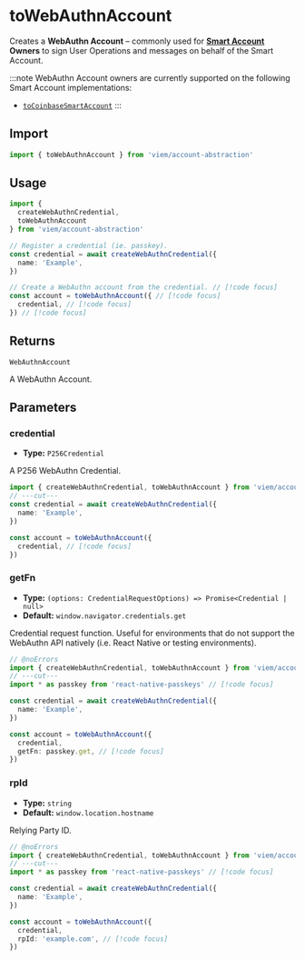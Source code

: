 # toWebAuthnAccount

Creates a **WebAuthn Account** – commonly used for **[Smart Account](/account-abstraction/accounts/smart) Owners** to sign User Operations and messages on behalf of the Smart Account.

:::note
WebAuthn Account owners are currently supported on the following Smart Account implementations:

- [`toCoinbaseSmartAccount`](/account-abstraction/accounts/smart/toCoinbaseSmartAccount#owners)
:::

## Import

```ts twoslash
import { toWebAuthnAccount } from 'viem/account-abstraction'
```

## Usage

```ts twoslash
import { 
  createWebAuthnCredential, 
  toWebAuthnAccount 
} from 'viem/account-abstraction'

// Register a credential (ie. passkey).
const credential = await createWebAuthnCredential({
  name: 'Example',
})

// Create a WebAuthn account from the credential. // [!code focus]
const account = toWebAuthnAccount({ // [!code focus]
  credential, // [!code focus]
}) // [!code focus]
```

## Returns

`WebAuthnAccount`

A WebAuthn Account.

## Parameters

### credential

- **Type:** `P256Credential`

A P256 WebAuthn Credential.

```ts twoslash
import { createWebAuthnCredential, toWebAuthnAccount } from 'viem/account-abstraction'
// ---cut---
const credential = await createWebAuthnCredential({
  name: 'Example',
})

const account = toWebAuthnAccount({
  credential, // [!code focus]
})
```

### getFn

- **Type:** `(options: CredentialRequestOptions) => Promise<Credential | null>`
- **Default:** `window.navigator.credentials.get`

Credential request function. Useful for environments that do not support the WebAuthn API natively (i.e. React Native or testing environments).

```ts twoslash
// @noErrors
import { createWebAuthnCredential, toWebAuthnAccount } from 'viem/account-abstraction'
// ---cut---
import * as passkey from 'react-native-passkeys' // [!code focus]

const credential = await createWebAuthnCredential({
  name: 'Example',
})

const account = toWebAuthnAccount({
  credential,
  getFn: passkey.get, // [!code focus]
})
```

### rpId

- **Type:** `string`
- **Default:** `window.location.hostname`

Relying Party ID.

```ts twoslash
// @noErrors
import { createWebAuthnCredential, toWebAuthnAccount } from 'viem/account-abstraction'
// ---cut---
import * as passkey from 'react-native-passkeys' // [!code focus]

const credential = await createWebAuthnCredential({
  name: 'Example',
})

const account = toWebAuthnAccount({
  credential,
  rpId: 'example.com', // [!code focus]
})
```